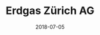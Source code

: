 ﻿---
title:          "Erdgas Zürich AG"
date:           "2018-07-05"
draft:          false
robotsExclude:  true
---
